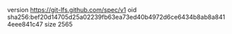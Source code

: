 version https://git-lfs.github.com/spec/v1
oid sha256:bef20d14705d25a02239fb63ea73ed40b4972d6ce6434b8ab8a8414eee841c47
size 2565
